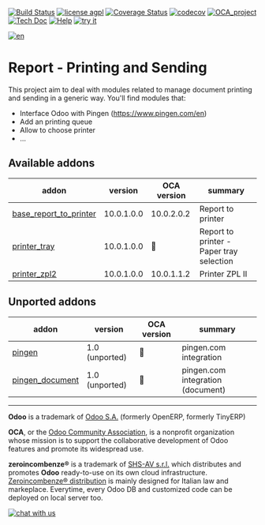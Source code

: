 [![Build Status](https://travis-ci.org/zeroincombenze/report-print-send.svg?branch=10.0)](https://travis-ci.org/zeroincombenze/report-print-send)
[![license agpl](https://img.shields.io/badge/licence-AGPL--3-blue.svg)](http://www.gnu.org/licenses/agpl-3.0.html)
[![Coverage Status](https://coveralls.io/repos/github/zeroincombenze/report-print-send/badge.svg?branch=10.0)](https://coveralls.io/github/zeroincombenze/report-print-send?branch=10.0)
[![codecov](https://codecov.io/gh/zeroincombenze/report-print-send/branch/10.0/graph/badge.svg)](https://codecov.io/gh/zeroincombenze/report-print-send/branch/10.0)
[![OCA_project](http://www.zeroincombenze.it/wp-content/uploads/ci-ct/prd/button-oca-10.svg)](https://github.com/OCA/report-print-send/tree/10.0)
[![Tech Doc](http://www.zeroincombenze.it/wp-content/uploads/ci-ct/prd/button-docs-10.svg)](http://wiki.zeroincombenze.org/en/Odoo/10.0/dev)
[![Help](http://www.zeroincombenze.it/wp-content/uploads/ci-ct/prd/button-help-10.svg)](http://wiki.zeroincombenze.org/en/Odoo/10.0/man/)
[![try it](http://www.zeroincombenze.it/wp-content/uploads/ci-ct/prd/button-try-it-10.svg)](http://erp10.zeroincombenze.it)


























































[![en](http://www.shs-av.com/wp-content/en_US.png)](http://wiki.zeroincombenze.org/it/Odoo/7.0/man)

Report - Printing and Sending
=============================

This project aim to deal with modules related to manage document printing and sending in a generic way. You'll find modules that:

 - Interface Odoo with Pingen (https://www.pingen.com/en)
 - Add an printing queue
 - Allow to choose printer
 - ...

[//]: # (addons)


Available addons
----------------
addon | version | OCA version | summary
--- | --- | --- | ---
[base_report_to_printer](base_report_to_printer/) | 10.0.1.0.0 | 10.0.2.0.2 | Report to printer
[printer_tray](printer_tray/) | 10.0.1.0.0 | :repeat: | Report to printer - Paper tray selection
[printer_zpl2](printer_zpl2/) | 10.0.1.0.0 | 10.0.1.1.2 | Printer ZPL II


Unported addons
---------------
addon | version | OCA version | summary
--- | --- | --- | ---
[pingen](pingen/) | 1.0 (unported) | :repeat: | pingen.com integration
[pingen_document](pingen_document/) | 1.0 (unported) | :repeat: | pingen.com integration (document)

[//]: # (end addons)

[//]: # (copyright)

----

**Odoo** is a trademark of [Odoo S.A.](https://www.odoo.com/) (formerly OpenERP, formerly TinyERP)

**OCA**, or the [Odoo Community Association](http://odoo-community.org/), is a nonprofit organization whose
mission is to support the collaborative development of Odoo features and
promote its widespread use.

**zeroincombenze®** is a trademark of [SHS-AV s.r.l.](http://www.shs-av.com/)
which distributes and promotes **Odoo** ready-to-use on its own cloud infrastructure.
[Zeroincombenze® distribution](http://wiki.zeroincombenze.org/en/Odoo)
is mainly designed for Italian law and markeplace.
Everytime, every Odoo DB and customized code can be deployed on local server too.

[//]: # (end copyright)

[![chat with us](https://www.shs-av.com/wp-content/chat_with_us.gif)](https://tawk.to/85d4f6e06e68dd4e358797643fe5ee67540e408b)
